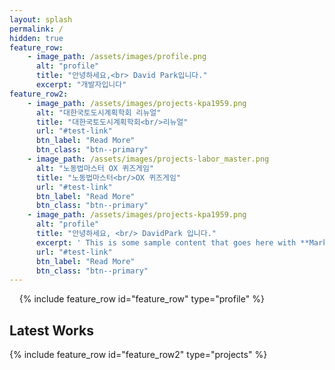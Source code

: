 ```yaml
---
layout: splash
permalink: /
hidden: true
feature_row:
    - image_path: /assets/images/profile.png
      alt: "profile"
      title: "안녕하세요,<br> David Park입니다."
      excerpt: "개발자입니다"
feature_row2:
    - image_path: /assets/images/projects-kpa1959.png
      alt: "대한국토도시계획학회 리뉴얼"
      title: "대한국토도시계획학회<br/>리뉴얼"
      url: "#test-link"
      btn_label: "Read More"
      btn_class: "btn--primary"
    - image_path: /assets/images/projects-labor_master.png
      alt: "노동법마스터 OX 퀴즈게임"
      title: "노동법마스터<br/>OX 퀴즈게임"
      url: "#test-link"
      btn_label: "Read More"
      btn_class: "btn--primary"
    - image_path: /assets/images/projects-kpa1959.png
      alt: "profile"
      title: "안녕하세요, <br/> DavidPark 입니다."
      excerpt: ' This is some sample content that goes here with **Markdown** formatting. Right aligned with `type="right"`'
      url: "#test-link"
      btn_label: "Read More"
      btn_class: "btn--primary"
---
```

&nbsp;
&nbsp;
{% include feature_row id="feature_row" type="profile" %}
## Latest Works
{% include feature_row id="feature_row2" type="projects" %}
